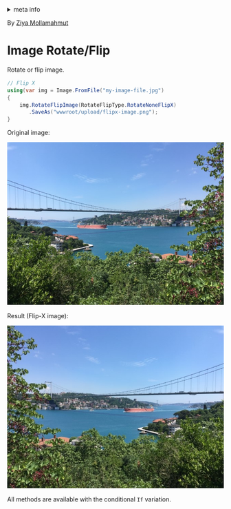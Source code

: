 <!-- meta tags details, will be assigned to meta tags inside header by js -->
<div id="meta-info">
<details><summary>meta info</summary>

> * Title: <i id="md-title">LazZiya.ImageResize - Image Rotate / Flip</i>
> * Keywords: <i id="md-keywords">asp.net-core, image, resize, crop, scale, rotate, flip, text watermark, animated, gif, conditional, frame, border, fill, mask</i>
> * Description: <i id="md-description">Image resizing tool for .Net applications to resize images and add text/image watermark, Supports most common image types including animated gif.</i>
> * Author: <i id="md-author">Ziya Mollamahmut</i>
> * Date: <i id="md-date">02-Aug-2021</i>
> * Image: <i id="md-image">https://github.com/LazZiya/Docs/raw/master/LazZiya.ImageResize/v4.1/images/lazziya-imageresize-logo.png</i>
> * Image-alt: <i id="md-image-alt">LazZiya.ImageResize Logo</i>
> * Version: <i id="md-version">v4.1</i>

</details>
</div>

By [Ziya Mollamahmut](https://github.com/LazZiya)

# Image Rotate/Flip

Rotate or flip image.

````csharp
// Flip X
using(var img = Image.FromFile("my-image-file.jpg")
{
    img.RotateFlipImage(RotateFlipType.RotateNoneFlipX)
       .SaveAs("wwwroot/upload/flipx-image.png");
}
````

Original image: 

![Original image](https://github.com/LazZiya/Docs/raw/master/LazZiya.ImageResize/v4.1/images/original-image.jpg)

Result (Flip-X image):

![Resized with frame](https://github.com/LazZiya/Docs/raw/master/LazZiya.ImageResize/v4.1/images/flipx-image.jpg)

All methods are available with the conditional `If` variation.